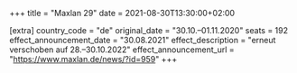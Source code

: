 +++
title = "Maxlan 29"
date = 2021-08-30T13:30:00+02:00

[extra]
country_code = "de"
original_date = "30.10.–01.11.2020"
seats = 192
effect_announcement_date = "30.08.2021"
effect_description = "erneut verschoben auf 28.–30.10.2022"
effect_announcement_url = "https://www.maxlan.de/news/?id=959"
+++
